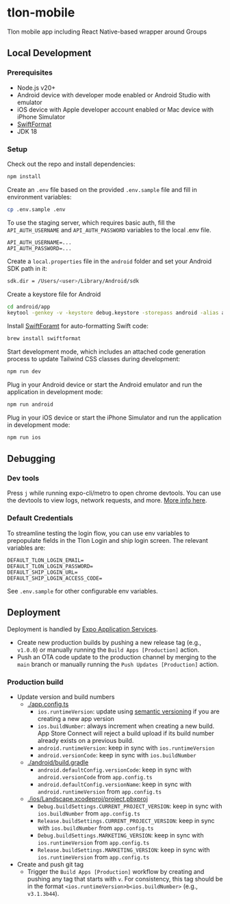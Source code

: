 # tlon-mobile

Tlon mobile app including React Native-based wrapper around Groups

## Local Development

### Prerequisites

-   Node.js v20+
-   Android device with developer mode enabled or Android Studio with emulator
-   iOS device with Apple developer account enabled or Mac device with iPhone Simulator
-   [SwiftFormat](https://github.com/nicklockwood/SwiftFormat)
-   JDK 18

### Setup

Check out the repo and install dependencies:

```sh
npm install
```

Create an `.env` file based on the provided `.env.sample` file and fill in environment variables:

```sh
cp .env.sample .env
```

To use the staging server, which requires basic auth, fill the `API_AUTH_USERNAME` and `API_AUTH_PASSWORD` variables to the local .env file.

```
API_AUTH_USERNAME=...
API_AUTH_PASSWORD=...
```

Create a `local.properties` file in the `android` folder and set your Android SDK path in it:

```sh
sdk.dir = /Users/<user>/Library/Android/sdk
```

Create a keystore file for Android

```sh
cd android/app
keytool -genkey -v -keystore debug.keystore -storepass android -alias androiddebugkey -keypass android -keyalg RSA -keysize 2048 -validity 10000
```

Install [SwiftForamt](https://github.com/nicklockwood/SwiftFormat) for auto-formatting Swift code:

```sh
brew install swiftformat
```

Start development mode, which includes an attached code generation process to update Tailwind CSS classes during development:

```sh
npm run dev
```

Plug in your Android device or start the Android emulator and run the application in development mode:

```sh
npm run android
```

Plug in your iOS device or start the iPhone Simulator and run the application in development mode:

```sh
npm run ios
```

## Debugging

### Dev tools

Press `j` while running expo-cli/metro to open chrome devtools. You can use the devtools to view logs, network requests, and more. [More info here](https://docs.expo.dev/debugging/tools/#debugging-with-chrome-devtools).

### Default Credentials

To streamline testing the login flow, you can use env variables to prepopulate fields in the Tlon Login and ship login screen. The relevant variables are:

```
DEFAULT_TLON_LOGIN_EMAIL=
DEFAULT_TLON_LOGIN_PASSWORD=
DEFAULT_SHIP_LOGIN_URL=
DEFAULT_SHIP_LOGIN_ACCESS_CODE=
```

See `.env.sample` for other configurable env variables.

## Deployment

Deployment is handled by [Expo Application Services](https://expo.dev/eas).

-   Create new production builds by pushing a new release tag (e.g., `v1.0.0`) or manually running the `Build Apps [Production]` action.
-   Push an OTA code update to the production channel by merging to the `main` branch or manually running the `Push Updates [Production]` action.

### Production build

-   Update version and build numbers
    -   [./app.config.ts](./app.config.ts)
        -   `ios.runtimeVersion`: update using [semantic versioning](https://semver.org/) if you are creating a new app version
        -   `ios.buildNumber`: always increment when creating a new build. App Store Connect will reject a build upload if its build number already exists on a previous build.
        -   `android.runtimeVersion`: keep in sync with `ios.runtimeVersion`
        -   `android.versionCode`: keep in sync with `ios.buildNumber`
    -   [./android/build.gradle](./android/build.gradle)
        -   `android.defaultConfig.versionCode`: keep in sync with `android.versionCode` from `app.config.ts`
        -   `android.defaultConfig.versionName`: keep in sync with `android.runtimeVersion` from `app.config.ts`
    -   [./ios/Landscape.xcodeproj/project.pbxproj](./ios/Landscape.xcodeproj/project.pbxproj)
        -   `Debug.buildSettings.CURRENT_PROJECT_VERSION`: keep in sync with `ios.buildNumber` from `app.config.ts`
        -   `Release.buildSettings.CURRENT_PROJECT_VERSION`: keep in sync with `ios.buildNumber` from `app.config.ts`
        -   `Debug.buildSettings.MARKETING_VERSION`: keep in sync with `ios.runtimeVersion` from `app.config.ts`
        -   `Release.buildSettings.MARKETING_VERSION`: keep in sync with `ios.runtimeVersion` from `app.config.ts`
-   Create and push git tag
    -   Trigger the `Build Apps [Production]` workflow by creating and pushing any tag that starts with `v`. For consistency, this tag should be in the format `<ios.runtimeVersion>b<ios.buildNumber>` (e.g., `v3.1.3b44`).
